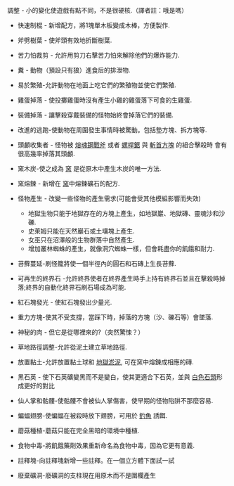 調整 - 小的變化使遊戲有點不同，不是很硬核.（譯者註：哦是嗎）

* 快速制棍 - 新增配方，將1塊單木板變成木棒，方便製作.

* 斧劈樹葉 - 使斧頭有效地折斷樹葉.

* 苦力怕裁剪 - 允許用剪刀右擊苦力怕來解除他們的爆炸能力.

* 糞 - 動物（預設只有狼）進食后的排泄物.

* 易於繁殖-允許動物在地面上吃它們的繁殖物並使它們繁殖.

* 雞蛋掉落 - 使投擲雞蛋時沒有產生小雞的雞蛋落下可食的生雞蛋.

* 裝備掉落 - 讓擊殺穿戴裝備的怪物始終會掉落它們的裝備.

* 改進的逃跑-使動物在周圍發生事情時被驚動。包括墊方塊、拆方塊等.

* 頭顱收集者 - 怪物被 [熔魂鋼戰斧](../items/refined_tools.md) 或者 [螺桿鋸](../blocks/saw.md) 與 [斬首方塊](../blocks/chopping_block.md) 的組合擊殺時 會有很高幾率掉落其頭顱.

* 窯木炭-使之成為 [窯](../blocks/kiln.md) 是從原木中產生木炭的唯一方法.

* 窯熔鍊 - 新增在 [窯](../blocks/kiln.md)中熔鍊礦石的配方.

* 怪物產生 - 改變一些怪物的產生需求(可能會受其他模組影響而失效)
    - 地獄生物只能于地獄存在的方塊上產生，如地獄巖、地獄磚、靈魂沙和沙礫.
    - 史萊姆只能在天然巖石或土壤塊上產生.
    - 女巫只在沼澤般的生物群落中自然產生.
    - 增加叢林蜘蛛的產生，就像洞穴蜘蛛一樣，但會耗盡你的飢餓和耐力.
 
* 苔蘚蔓延-刷怪籠將使一個半徑內的圓石和石磚上生長苔蘚. 

* 可再生的終界石 -允許終界使者在終界產生時手上持有終界石並且在擊殺時掉落;終界的自動化終界石刷石場成為可能.

* 紅石塊發光 - 使紅石塊發出少量光.

* 重力方塊-使其不受支撐，當踩下時，掉落的方塊（沙、礫石等）會墜落.

* 神秘的肉 - 但它是從哪裡來的?（突然驚悚？）

* 草地路徑調整-允許從泥土建立草地路徑.

* 放置黏土-允許放置黏土球和 [地獄淤泥](../items/nether_sludge.md), 可在窯中熔鍊成相應的磚.

* 黑石英 - 使下石英礦變黑而不是變白，使其更適合下石英，並與 [白色石頭](../blocks/white_stone.md)形成更好的對比

* 仙人掌和骷髏-使骷髏不會被仙人掌傷害，使早期的怪物陷阱不那麼容易.

* 蝙蝠翅膀-使蝙蝠在被殺時放下翅膀，可用於 [釣魚](../hardcore/index.md) 誘餌.     

* 蘑菇種植-蘑菇只能在完全黑暗的環境中種植.

* 食物中毒-將飢餓藥劑效果重新命名為食物中毒，因為它更有意義.

* 註釋塊-向註釋塊新增一些註釋。在一個立方體下面試一試

* 廢棄礦洞-廢礦洞的支柱現在用原木而不是圍欄產生 


